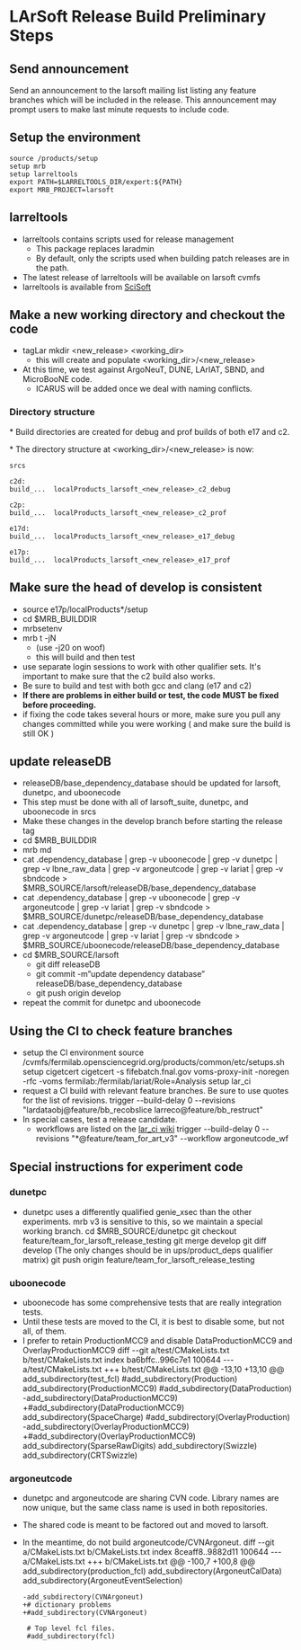 # LArSoft Release Build Preliminary Steps



## Send announcement

Send an announcement to the larsoft mailing list listing any feature branches which will be included in the release. This announcement may prompt users to make last minute requests to include code.

## Setup the environment

    source /products/setup
    setup mrb
    setup larreltools
    export PATH=$LARRELTOOLS_DIR/expert:${PATH}
    export MRB_PROJECT=larsoft

## larreltools

-   larreltools contains scripts used for release management
    -   This package replaces laradmin
    -   By default, only the scripts used when building patch releases are in the path.
-   The latest release of larreltools will be available on larsoft cvmfs
-   larreltools is available from [SciSoft](http://scisoft.fnal.gov/scisoft/packages/larreltools/)

## Make a new working directory and checkout the code

-   tagLar mkdir <new_release> <working_dir>
    -   this will create and populate <working_dir>/<new_release>
-   At this time, we test against ArgoNeuT, DUNE, LArIAT, SBND, and MicroBooNE code.
    -   ICARUS will be added once we deal with naming conflicts.

### Directory structure

\* Build directories are created for debug and prof builds of both e17 and c2.

\* The directory structure at <working_dir>/<new_release> is now:

    srcs

    c2d:
    build_...  localProducts_larsoft_<new_release>_c2_debug

    c2p:
    build_...  localProducts_larsoft_<new_release>_c2_prof

    e17d:
    build_...  localProducts_larsoft_<new_release>_e17_debug

    e17p:
    build_...  localProducts_larsoft_<new_release>_e17_prof

## Make sure the head of develop is consistent

-   source e17p/localProducts\*/setup
-   cd $MRB_BUILDDIR
-   mrbsetenv
-   mrb t -jN
    -   (use -j20 on woof)
    -   this will build and then test
-   use separate login sessions to work with other qualifier sets. It's important to make sure that the c2 build also works.
-   Be sure to build and test with both gcc and clang (e17 and c2)
-   **If there are problems in either build or test, the code MUST be fixed before proceeding.**
-   if fixing the code takes several hours or more, make sure you pull any changes committed while you were working ( and make sure the build is still OK )

## update releaseDB

-   releaseDB/base_dependency_database should be updated for larsoft, dunetpc, and uboonecode
-   This step must be done with all of larsoft_suite, dunetpc, and uboonecode in srcs
-   Make these changes in the develop branch before starting the release tag
-   cd $MRB_BUILDDIR
-   mrb md
-   cat .dependency_database \| grep -v uboonecode \| grep -v dunetpc \| grep -v lbne_raw_data \| grep -v argoneutcode \| grep -v lariat \| grep -v sbndcode \> $MRB_SOURCE/larsoft/releaseDB/base_dependency_database
-   cat .dependency_database \| grep -v uboonecode \| grep -v argoneutcode \| grep -v lariat \| grep -v sbndcode \> $MRB_SOURCE/dunetpc/releaseDB/base_dependency_database
-   cat .dependency_database \| grep -v dunetpc \| grep -v lbne_raw_data \| grep -v argoneutcode \| grep -v lariat \| grep -v sbndcode \> $MRB_SOURCE/uboonecode/releaseDB/base_dependency_database
-   cd $MRB_SOURCE/larsoft
    -   git diff releaseDB
    -   git commit -m”update dependency database” releaseDB/base_dependency_database
    -   git push origin develop
-   repeat the commit for dunetpc and uboonecode

## Using the CI to check feature branches

-   setup the CI environment
        source /cvmfs/fermilab.opensciencegrid.org/products/common/etc/setups.sh
        setup cigetcert
        cigetcert -s fifebatch.fnal.gov
        voms-proxy-init -noregen -rfc -voms fermilab:/fermilab/lariat/Role=Analysis
        setup lar_ci
-   request a CI build with relevant feature branches. Be sure to use quotes for the list of revisions.
        trigger --build-delay 0 --revisions "lardataobj@feature/bb_recobslice larreco@feature/bb_restruct"
-   In special cases, test a release candidate.
    -   workflows are listed on the [lar_ci wiki](https://cdcvs.fnal.gov/redmine/projects/lar_ci/wiki/LArCI_Workflows)
            trigger --build-delay 0 --revisions "*@feature/team_for_art_v3" --workflow argoneutcode_wf

## Special instructions for experiment code

### dunetpc

-   dunetpc uses a differently qualified genie_xsec than the other experiments. mrb v3 is sensitive to this, so we maintain a special working branch.
        cd $MRB_SOURCE/dunetpc
        git checkout feature/team_for_larsoft_release_testing
        git merge develop
        git diff develop (The only changes should be in ups/product_deps qualifier matrix)
        git push origin feature/team_for_larsoft_release_testing

### uboonecode

-   uboonecode has some comprehensive tests that are really integration tests.
-   Until these tests are moved to the CI, it is best to disable some, but not all, of them.
-   I prefer to retain ProductionMCC9 and disable DataProductionMCC9 and OverlayProductionMCC9
        diff --git a/test/CMakeLists.txt b/test/CMakeLists.txt
        index ba6bffc..996c7e1 100644
        --- a/test/CMakeLists.txt
        +++ b/test/CMakeLists.txt
        @@ -13,10 +13,10 @@ add_subdirectory(test_fcl)
         #add_subdirectory(Production)
         add_subdirectory(ProductionMCC9)
         #add_subdirectory(DataProduction)
        -add_subdirectory(DataProductionMCC9)
        +#add_subdirectory(DataProductionMCC9)
         add_subdirectory(SpaceCharge)
         #add_subdirectory(OverlayProduction)
        -add_subdirectory(OverlayProductionMCC9)
        +#add_subdirectory(OverlayProductionMCC9)
         add_subdirectory(SparseRawDigits)
         add_subdirectory(Swizzle)
         add_subdirectory(CRTSwizzle)

### argoneutcode

-   dunetpc and argoneutcode are sharing CVN code. Library names are now unique, but the same class name is used in both repositories.
-   The shared code is meant to be factored out and moved to larsoft.
-   In the meantime, do not build argoneutcode/CVNArgoneut.
        diff --git a/CMakeLists.txt b/CMakeLists.txt
        index 8ceaff8..9882d11 100644
        --- a/CMakeLists.txt
        +++ b/CMakeLists.txt
        @@ -100,7 +100,8 @@ add_subdirectory(production_fcl)
         add_subdirectory(ArgoneutCalData)
         add_subdirectory(ArgoneutEventSelection)

        -add_subdirectory(CVNArgoneut)
        +# dictionary problems
        +#add_subdirectory(CVNArgoneut)

         # Top level fcl files.
         #add_subdirectory(fcl)
